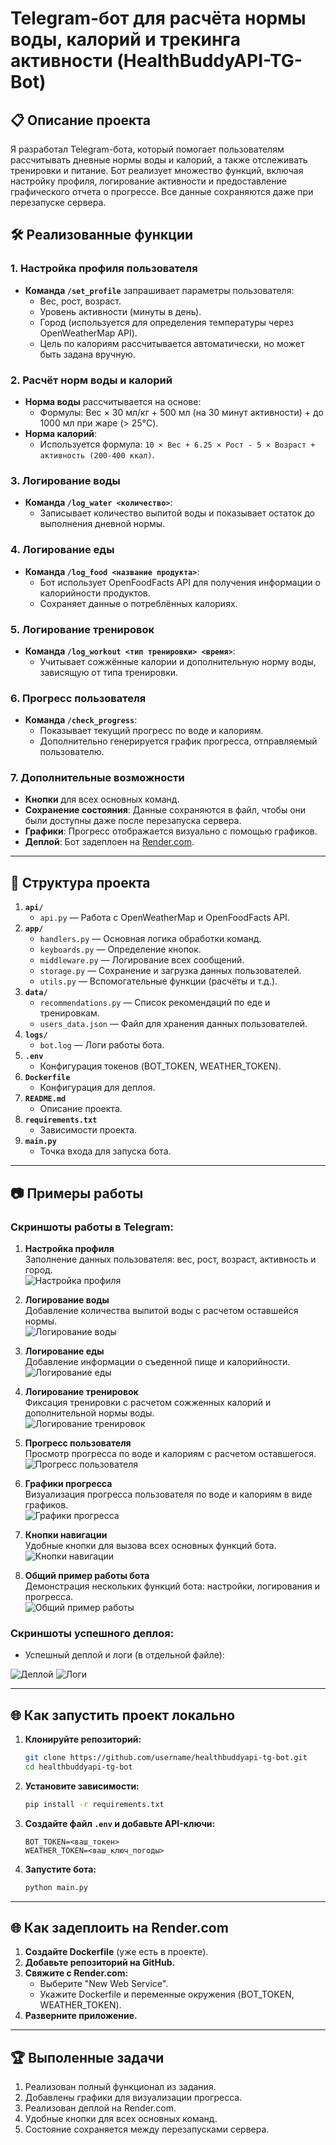# Telegram-бот для расчёта нормы воды, калорий и трекинга активности (HealthBuddyAPI-TG-Bot)

## 📋 Описание проекта

Я разработал Telegram-бота, который помогает пользователям рассчитывать дневные нормы воды и калорий, а также отслеживать тренировки и питание. Бот реализует множество функций, включая настройку профиля, логирование активности и предоставление графического отчета о прогрессе. Все данные сохраняются даже при перезапуске сервера.

## 🛠 Реализованные функции

### 1. Настройка профиля пользователя
- **Команда `/set_profile`** запрашивает параметры пользователя:
  - Вес, рост, возраст.
  - Уровень активности (минуты в день).
  - Город (используется для определения температуры через OpenWeatherMap API).
  - Цель по калориям рассчитывается автоматически, но может быть задана вручную.

### 2. Расчёт норм воды и калорий
- **Норма воды** рассчитывается на основе:
  - Формулы: Вес × 30 мл/кг + 500 мл (на 30 минут активности) + до 1000 мл при жаре (> 25°C).
- **Норма калорий**:
  - Используется формула: `10 × Вес + 6.25 × Рост - 5 × Возраст + активность (200-400 ккал)`.

### 3. Логирование воды
- **Команда `/log_water <количество>`**:
  - Записывает количество выпитой воды и показывает остаток до выполнения дневной нормы.

### 4. Логирование еды
- **Команда `/log_food <название продукта>`**:
  - Бот использует OpenFoodFacts API для получения информации о калорийности продуктов.
  - Сохраняет данные о потреблённых калориях.

### 5. Логирование тренировок
- **Команда `/log_workout <тип тренировки> <время>`**:
  - Учитывает сожжённые калории и дополнительную норму воды, зависящую от типа тренировки.

### 6. Прогресс пользователя
- **Команда `/check_progress`**:
  - Показывает текущий прогресс по воде и калориям.
  - Дополнительно генерируется график прогресса, отправляемый пользователю.

### 7. Дополнительные возможности
- **Кнопки** для всех основных команд.
- **Сохранение состояния**: Данные сохраняются в файл, чтобы они были доступны даже после перезапуска сервера.
- **Графики**: Прогресс отображается визуально с помощью графиков.
- **Деплой**: Бот задеплоен на [Render.com](https://render.com).

---

## 📂 Структура проекта

1. **`api/`**
   - `api.py` — Работа с OpenWeatherMap и OpenFoodFacts API.
2. **`app/`**
   - `handlers.py` — Основная логика обработки команд.
   - `keyboards.py` — Определение кнопок.
   - `middleware.py` — Логирование всех сообщений.
   - `storage.py` — Сохранение и загрузка данных пользователей.
   - `utils.py` — Вспомогательные функции (расчёты и т.д.).
3. **`data/`**
   - `recommendations.py` — Список рекомендаций по еде и тренировкам.
   - `users_data.json` — Файл для хранения данных пользователей.
4. **`logs/`**
   - `bot.log` — Логи работы бота.
5. **`.env`**
   - Конфигурация токенов (BOT_TOKEN, WEATHER_TOKEN).
6. **`Dockerfile`**
   - Конфигурация для деплоя.
7. **`README.md`**
   - Описание проекта.
8. **`requirements.txt`**
   - Зависимости проекта.
9. **`main.py`**
   - Точка входа для запуска бота.

---

## 📷 Примеры работы

### Скриншоты работы в Telegram:
1. **Настройка профиля**  
   Заполнение данных пользователя: вес, рост, возраст, активность и город.  
   ![Настройка профиля](https://github.com/user-attachments/assets/8395ee4f-81a8-4d76-b952-a8b2259852bb)

2. **Логирование воды**  
   Добавление количества выпитой воды с расчетом оставшейся нормы.  
   ![Логирование воды](https://github.com/user-attachments/assets/b6cac052-456a-4d92-aa11-673792d737d2)

3. **Логирование еды**  
   Добавление информации о съеденной пище и калорийности.  
   ![Логирование еды](https://github.com/user-attachments/assets/66c13035-ebbc-4d9f-8d2c-d2829ddda48d)

4. **Логирование тренировок**  
   Фиксация тренировки с расчетом сожженных калорий и дополнительной нормы воды.  
   ![Логирование тренировок](https://github.com/user-attachments/assets/e03aaf93-10a3-41f7-a976-228932e21476)

5. **Прогресс пользователя**  
   Просмотр прогресса по воде и калориям с расчетом оставшегося.  
   ![Прогресс пользователя](https://github.com/user-attachments/assets/9677a5fd-8a63-4da1-852b-45ca4916c42e)

6. **Графики прогресса**  
   Визуализация прогресса пользователя по воде и калориям в виде графиков.  
   ![Графики прогресса](https://github.com/user-attachments/assets/a28192b4-9491-4858-aab7-a2718316976e)

7. **Кнопки навигации**  
   Удобные кнопки для вызова всех основных функций бота.  
   ![Кнопки навигации](https://github.com/user-attachments/assets/18ef87d4-26d3-4485-848b-4570140178ea)

8. **Общий пример работы бота**  
   Демонстрация нескольких функций бота: настройки, логирования и прогресса.  
   ![Общий пример работы](https://github.com/user-attachments/assets/dad466b7-095c-456b-a4ae-142c3c95a569)






### Скриншоты успешного деплоя:
- Успешный деплой и логи (в отдельной файле):

![Деплой](https://github.com/user-attachments/assets/10c8a36e-ac42-4dbb-ae0f-138b3f927f36)
![Логи](https://github.com/user-attachments/assets/4a44aadb-f321-41be-93ce-b7dbb9477336)


---

## 🌐 Как запустить проект локально

1. **Клонируйте репозиторий:**
   ```bash
   git clone https://github.com/username/healthbuddyapi-tg-bot.git
   cd healthbuddyapi-tg-bot
   ```

2. **Установите зависимости:**
   ```bash
   pip install -r requirements.txt
   ```

3. **Создайте файл `.env` и добавьте API-ключи:**
   ```env
   BOT_TOKEN=<ваш_токен>
   WEATHER_TOKEN=<ваш_ключ_погоды>
   ```

4. **Запустите бота:**
   ```bash
   python main.py
   ```

---

## 🌐 Как задеплоить на Render.com

1. **Создайте Dockerfile** (уже есть в проекте).
2. **Добавьте репозиторий на GitHub.**
3. **Свяжите с Render.com:**
   - Выберите "New Web Service".
   - Укажите Dockerfile и переменные окружения (BOT_TOKEN, WEATHER_TOKEN).
4. **Разверните приложение.**

---

## 🏆 Выполенные задачи

1. Реализован полный функционал из задания.
2. Добавлены графики для визуализации прогресса.
3. Реализован деплой на Render.com.
4. Удобные кнопки для всех основных команд.
5. Состояние сохраняется между перезапусками сервера.

